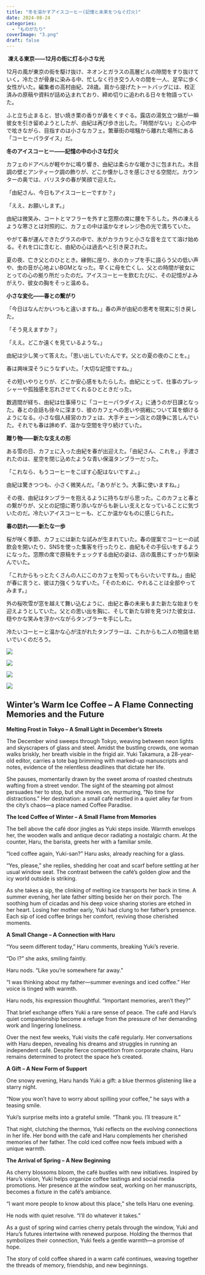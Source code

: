 ```yaml
---
title: "冬を溶かすアイスコーヒー(記憶と未来をつなぐ灯火)"
date: 2024-08-24
categories: 
  - "ものがたり"
coverImage: "3.png"
draft: false
---
```


 **凍える東京――12月の街に灯る小さな光**

12月の風が東京の街を駆け抜け、ネオンとガラスの高層ビルの隙間をすり抜けていく。冷たさが骨身に染みる中、忙しなく行き交う人々の間を一人、足早に歩く女性がいた。編集者の高村由紀、28歳。肩から提げたトートバッグには、校正済みの原稿や資料が詰め込まれており、締め切りに追われる日々を物語っていた。

ふと立ち止まると、甘い焼き栗の香りが鼻をくすぐる。露店の湯気立つ鍋が一瞬彼女を引き留めようとしたが、由紀は再び歩き出した。「時間がない」と心の中で呟きながら、目指すのは小さなカフェ。繁華街の喧騒から離れた場所にある「コーヒーパラダイス」だ。

**冬のアイスコーヒー――記憶の中の小さな灯火**

カフェのドアベルが軽やかに鳴り響き、由紀は柔らかな暖かさに包まれた。木目調の壁とアンティーク調の飾りが、どこか懐かしさを感じさせる空間だ。カウンターの奥では、バリスタの春が笑顔で迎えた。

「由紀さん、今日もアイスコーヒーですか？」

「ええ、お願いします。」

由紀は微笑み、コートとマフラーを外すと窓際の席に腰を下ろした。外の凍えるような寒さとは対照的に、カフェの中は温かなオレンジ色の光で満ちていた。

やがて春が運んできたグラスの中で、氷がカラカラと小さな音を立てて溶け始める。それを口に含むと、由紀の心は過去へと引き戻された。

夏の夜、亡き父とのひととき。縁側に座り、氷のカップを手に語らう父の低い声や、虫の音が心地よいBGMとなった。早くに母を亡くし、父との時間が彼女にとっての心の拠り所だったのだ。アイスコーヒーを飲むたびに、その記憶がよみがえり、彼女の胸をそっと温める。

**小さな変化――春との繋がり**

「今日はなんだかいつもと違いますね。」春の声が由紀の思考を現実に引き戻した。

「そう見えますか？」

「ええ。どこか遠くを見ているような。」

由紀は少し笑って答えた。「思い出していたんです。父との夏の夜のことを。」

春は興味深そうにうなずいた。「大切な記憶ですね。」

その短いやりとりが、どこか安心感をもたらした。由紀にとって、仕事のプレッシャーや孤独感を忘れさせてくれるひとときだった。

数週間が経ち、由紀は仕事帰りに「コーヒーパラダイス」に通うのが日課となった。春との会話も徐々に深まり、彼のカフェへの思いや挑戦について耳を傾けるようになる。小さな個人経営のカフェは、大手チェーン店との競争に苦しんでいた。それでも春は諦めず、温かな空間を守り続けていた。

**贈り物――新たな支えの形**

ある雪の日、カフェに入った由紀を春が出迎えた。「由紀さん、これを。」手渡されたのは、星空を閉じ込めたような青い保温タンブラーだった。

「これなら、もうコーヒーをこぼす心配はないですよ。」

由紀は驚きつつも、小さく微笑んだ。「ありがとう。大事に使いますね。」

その夜、由紀はタンブラーを抱えるように持ちながら思った。このカフェと春との繋がりが、父との記憶に寄り添いながらも新しい支えとなっていることに気づいたのだ。冷たいアイスコーヒーも、どこか温かなものに感じられた。

**春の訪れ――新たな一歩**

桜が咲く季節、カフェには新たな試みが生まれていた。春の提案でコーヒーの試飲会を開いたり、SNSを使った集客を行ったりと、由紀もその手伝いをするようになった。窓際の席で原稿をチェックする由紀の姿は、店の風景にすっかり馴染んでいた。

「これからもっとたくさんの人にこのカフェを知ってもらいたいですね。」由紀が春に言うと、彼は力強くうなずいた。「そのために、やれることは全部やってみます。」

外の桜吹雪が窓を越えて舞い込むように、由紀と春の未来もまた新たな始まりを迎えようとしていた。父との思い出を胸に、そして新たな絆を見つけた彼女は、穏やかな笑みを浮かべながらタンブラーを手にした。

冷たいコーヒーと温かな心が注がれたタンブラーは、これからも二人の物語を紡いでいくのだろう。

![](images/1-1024x585.png)

![](images/2-1024x585.png)

![](images/3-1024x585.png)

![](images/4-1024x585.png)

## **Winter’s Warm Ice Coffee – A Flame Connecting Memories and the Future**

**Melting Frost in Tokyo – A Small Light in December’s Streets**

The December wind sweeps through Tokyo, weaving between neon lights and skyscrapers of glass and steel. Amidst the bustling crowds, one woman walks briskly, her breath visible in the frigid air. Yuki Takamura, a 28-year-old editor, carries a tote bag brimming with marked-up manuscripts and notes, evidence of the relentless deadlines that dictate her life.

She pauses, momentarily drawn by the sweet aroma of roasted chestnuts wafting from a street vendor. The sight of the steaming pot almost persuades her to stop, but she moves on, murmuring, “No time for distractions.” Her destination: a small café nestled in a quiet alley far from the city’s chaos—a place named Coffee Paradise.

**The Iced Coffee of Winter – A Small Flame from Memories**

The bell above the café door jingles as Yuki steps inside. Warmth envelops her, the wooden walls and antique decor radiating a nostalgic charm. At the counter, Haru, the barista, greets her with a familiar smile.

“Iced coffee again, Yuki-san?” Haru asks, already reaching for a glass.

“Yes, please,” she replies, shedding her coat and scarf before settling at her usual window seat. The contrast between the café’s golden glow and the icy world outside is striking.

As she takes a sip, the clinking of melting ice transports her back in time. A summer evening, her late father sitting beside her on their porch. The soothing hum of cicadas and his deep voice sharing stories are etched in her heart. Losing her mother early, Yuki had clung to her father’s presence. Each sip of iced coffee brings her comfort, reviving those cherished moments.

**A Small Change – A Connection with Haru**

“You seem different today,” Haru comments, breaking Yuki’s reverie.

“Do I?” she asks, smiling faintly.

Haru nods. “Like you’re somewhere far away.”

“I was thinking about my father—summer evenings and iced coffee.” Her voice is tinged with warmth.

Haru nods, his expression thoughtful. “Important memories, aren’t they?”

That brief exchange offers Yuki a rare sense of peace. The café and Haru’s quiet companionship become a refuge from the pressure of her demanding work and lingering loneliness.

Over the next few weeks, Yuki visits the café regularly. Her conversations with Haru deepen, revealing his dreams and struggles in running an independent café. Despite fierce competition from corporate chains, Haru remains determined to protect the space he’s created.

**A Gift – A New Form of Support**

One snowy evening, Haru hands Yuki a gift: a blue thermos glistening like a starry night.

“Now you won’t have to worry about spilling your coffee,” he says with a teasing smile.

Yuki’s surprise melts into a grateful smile. “Thank you. I’ll treasure it.”

That night, clutching the thermos, Yuki reflects on the evolving connections in her life. Her bond with the café and Haru complements her cherished memories of her father. The cold iced coffee now feels imbued with a unique warmth.

**The Arrival of Spring – A New Beginning**

As cherry blossoms bloom, the café bustles with new initiatives. Inspired by Haru’s vision, Yuki helps organize coffee tastings and social media promotions. Her presence at the window seat, working on her manuscripts, becomes a fixture in the café’s ambiance.

“I want more people to know about this place,” she tells Haru one evening.

He nods with quiet resolve. “I’ll do whatever it takes.”

As a gust of spring wind carries cherry petals through the window, Yuki and Haru’s futures intertwine with renewed purpose. Holding the thermos that symbolizes their connection, Yuki feels a gentle warmth—a promise of hope.

The story of cold coffee shared in a warm café continues, weaving together the threads of memory, friendship, and new beginnings.
